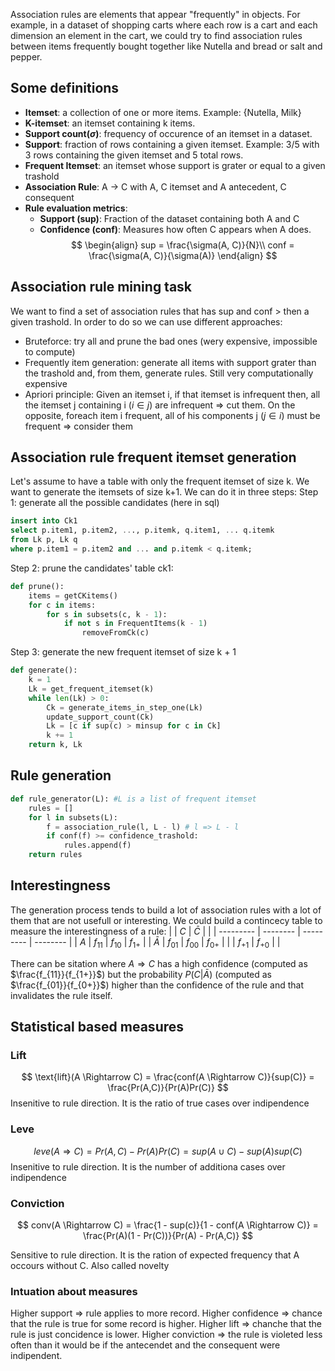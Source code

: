 
Association rules are elements that appear "frequently" in objects. For example, in a dataset of shopping carts where each row is a cart and each dimension an element in the cart, we could try to find association rules between items frequently bought together like Nutella and bread or salt and pepper.

## Some definitions

- __Itemset__: a collection of one or more items. Example: {Nutella, Milk}
- __K-itemset__: an itemset containing k items.
- __Support count$(\sigma)$__: frequency of occurence of an itemset in a dataset.
- __Support__: fraction of rows containing a given itemset. Example: 3/5 with 3 rows containing the given itemset and 5 total rows.
- __Frequent Itemset__: an itemset whose support is grater or equal to a given trashold
- __Association Rule__: A -> C with A, C itemset and A antecedent, C consequent
- __Rule evaluation metrics__:
	- __Support (sup)__: Fraction of the dataset containing both A and C
	- __Confidence (conf)__: Measures how often C appears when A does.
$$
\begin{align}
sup = \frac{\sigma(A, C)}{N}\\
conf = \frac{\sigma(A, C)}{\sigma(A)}
\end{align}
$$

## Association rule mining task

We want to find a set of association rules that has sup and conf > then a given trashold. In order to do so we can use different approaches:
- Bruteforce: try all and prune the bad ones (wery expensive, impossible to compute)
- Frequently item generation: generate all items with support grater than the trashold and, from them, generate rules. Still very computationally expensive
- Apriori principle: Given an itemset i, if that itemset is infrequent then, all the itemset j containing i ($i \in j$) are infrequent => cut them. On the opposite, foreach item i frequent, all of his components j ($j \in i$) must be frequent => consider them


## Association rule frequent itemset generation

Let's assume to have a table with only the frequent itemset of size k. We want to generate the itemsets of size k+1. We can do it in three steps:
Step 1: generate all the possible candidates (here in sql)
```sql 
insert into Ck1
select p.item1, p.item2, ..., p.itemk, q.item1, ... q.itemk
from Lk p, Lk q
where p.item1 = p.item2 and ... and p.itemk < q.itemk;
```

Step 2: prune the candidates' table ck1:
```python
def prune():
	items = getCKitems()
	for c in items:
		for s in subsets(c, k - 1):
			if not s in FrequentItems(k - 1)
				removeFromCk(c)
```

Step 3: generate the new frequent itemset of size k + 1
```python
def generate():
	k = 1
	Lk = get_frequent_itemset(k)
	while len(Lk) > 0:
		Ck = generate_items_in_step_one(Lk)
		update_support_count(Ck)
		Lk = [c if sup(c) > minsup for c in Ck]
		k += 1
	return k, Lk
```



## Rule generation

```python
def rule_generator(L): #L is a list of frequent itemset
	rules = []
	for l in subsets(L):
		f = association_rule(l, L - l) # l => L - l 
		if conf(f) >= confidence_trashold:
			rules.append(f)
	return rules
```

## Interestingness

The generation process tends to build a lot of association rules with a lot of them that are not usefull or interesting. We could build a contincecy table to measure the interestingness of a rule:
|           | $C$      | $\bar{C}$ |          |
| --------- | -------- | --------- | -------- |
| $A$       | $f_{11}$ | $f_{10}$  | $f_{1+}$ |
| $\bar{A}$ | $f_{01}$ | $f_{00}$  | $f_{0+}$ |
|           | $f_{+1}$ | $f_{+0}$          |          |

There can be sitation where $A \Rightarrow C$ has a high confidence (computed as $\frac{f_{11}}{f_{1+}}$) but the probability $P(C|\bar{A})$ (computed as $\frac{f_{01}}{f_{0+}}$) higher than the confidence of the rule and that invalidates the rule itself.



## Statistical based measures

### Lift

$$
\text{lift}(A \Rightarrow C) = \frac{conf(A \Rightarrow C)}{sup(C)} = \frac{Pr(A,C)}{Pr(A)Pr(C)}
$$
Insenitive to rule direction. It is the ratio of true cases over indipendence

### Leve

$$
leve(A \Rightarrow C) = Pr(A,C) - Pr(A)Pr(C) = sup(A \cup C) - sup(A)sup(C)
$$
Insenitive to rule direction. It is the number of additiona cases over indipendence


### Conviction

$$
conv(A \Rightarrow C) = \frac{1 - sup(c)}{1 - conf(A \Rightarrow C)} = \frac{Pr(A)(1 - Pr(C))}{Pr(A) - Pr(A,C)}
$$

Sensitive to rule direction. It is the ration of expected frequency that A occours without C. Also called novelty


### Intuation about measures

Higher support => rule applies to more record.
Higher confidence => chance that the rule is true for some record is higher.
Higher lift => chanche that the rule is just concidence is lower.
Higher conviction => the rule is violeted less often than it would be if the antecendet and the consequent were indipendent.
